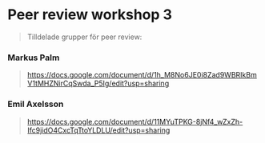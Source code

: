 Peer review workshop 3
======================

> Tilldelade grupper för peer review:

### Markus Palm

> https://docs.google.com/document/d/1h_M8No6JE0i8Zad9WBRIkBmV1tMHZNirCqSwda_P5Ig/edit?usp=sharing

### Emil Axelsson

> https://docs.google.com/document/d/11MYuTPKG-8jNf4_wZxZh-Ifc9jidO4CxcTqTtoYLDLU/edit?usp=sharing
